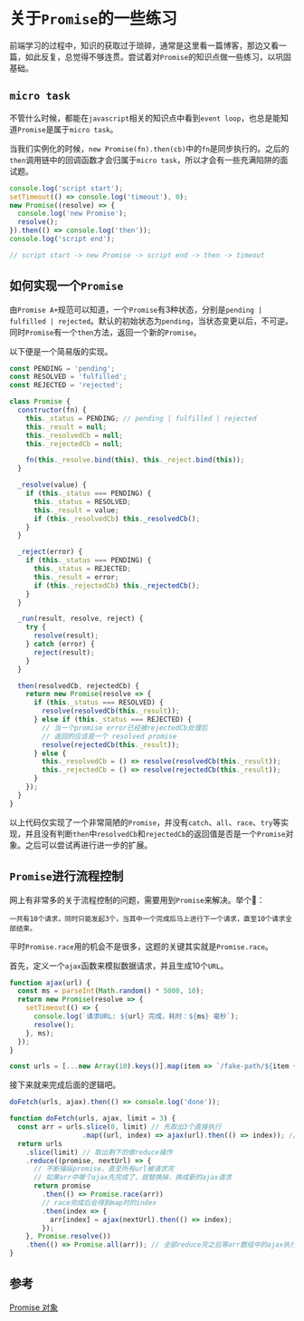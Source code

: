 # 关于`Promise`的一些练习

前端学习的过程中，知识的获取过于琐碎，通常是这里看一篇博客，那边又看一篇，如此反复，总觉得不够连贯。尝试着对`Promise`的知识点做一些练习，以巩固基础。

## `micro task`

不管什么时候，都能在`javascript`相关的知识点中看到`event loop`，也总是能知道`Promise`是属于`micro task`。

当我们实例化的时候，`new Promise(fn).then(cb)`中的`fn`是同步执行的。之后的`then`调用链中的回调函数才会归属于`micro task`，所以才会有一些充满陷阱的面试题。

```javascript
console.log('script start');
setTimeout(() => console.log('timeout'), 0);
new Promise((resolve) => {
  console.log('new Promise');
  resolve();
}).then(() => console.log('then'));
console.log('script end');

// script start -> new Promise -> script end -> then -> timeout
```

## 如何实现一个`Promise`

由`Promise A+`规范可以知道，一个`Promise`有3种状态，分别是`pending | fulfilled | rejected`。默认的初始状态为`pending`，当状态变更以后，不可逆。同时`Promise`有一个`then`方法，返回一个新的`Promise`。

以下便是一个简易版的实现。

```javascript
const PENDING = 'pending';
const RESOLVED = 'fulfilled';
const REJECTED = 'rejected';

class Promise {
  constructor(fn) {
    this._status = PENDING; // pending | fulfilled | rejected
    this._result = null;
    this._resolvedCb = null;
    this._rejectedCb = null;

    fn(this._resolve.bind(this), this._reject.bind(this));
  }

  _resolve(value) {
    if (this._status === PENDING) {
      this._status = RESOLVED;
      this._result = value;
      if (this._resolvedCb) this._resolvedCb();
    }
  }

  _reject(error) {
    if (this._status === PENDING) {
      this._status = REJECTED;
      this._result = error;
      if (this._rejectedCb) this._rejectedCb();
    }
  }

  _run(result, resolve, reject) {
    try {
      resolve(result);
    } catch (error) {
      reject(result);
    }
  }

  then(resolvedCb, rejectedCb) {
    return new Promise(resolve => {
      if (this._status === RESOLVED) {
        resolve(resolvedCb(this._result));
      } else if (this._status === REJECTED) {
        // 当一个promise error已经被rejectedCb处理后
        // 返回的应该是一个 resolved promise
        resolve(rejectedCb(this._result));
      } else {
        this._resolvedCb = () => resolve(resolvedCb(this._result));
        this._rejectedCb = () => resolve(rejectedCb(this._result));
      }
    });
  }
}
```

以上代码仅实现了一个非常简陋的`Promise`，并没有`catch`、`all`、`race`、`try`等实现，并且没有判断`then`中`resolvedCb`和`rejectedCb`的返回值是否是一个`Promise`对象。之后可以尝试再进行进一步的扩展。

## `Promise`进行流程控制

网上有非常多的关于流程控制的问题，需要用到`Promise`来解决。举个🌰：

```text
一共有10个请求，同时只能发起3个，当其中一个完成后马上进行下一个请求，直至10个请求全部结束。
```

平时`Promise.race`用的机会不是很多，这题的关键其实就是`Promise.race`。

首先，定义一个`ajax`函数来模拟数据请求，并且生成10个`URL`。

```javascript
function ajax(url) {
  const ms = parseInt(Math.random() * 5000, 10);
  return new Promise(resolve => {
    setTimeout(() => {
      console.log(`请求URL: ${url} 完成，耗时：${ms} 毫秒`);
      resolve();
    }, ms);
  });
}

const urls = [...new Array(10).keys()].map(item => `/fake-path/${item + 1}`);
```

接下来就来完成后面的逻辑吧。

```javascript
doFetch(urls, ajax).then(() => console.log('done'));

function doFetch(urls, ajax, limit = 3) {
  const arr = urls.slice(0, limit) // 先取出3个直接执行
                  .map((url, index) => ajax(url).then(() => index)); // 返回index方便后面替换已经完成的promise
  return urls
    .slice(limit) // 取出剩下的做reduce操作
    .reduce((promise, nextUrl) => {
      // 不断操纵promise，直至所有url被请求完
      // 如果arr中哪个ajax先完成了，就替换掉，换成新的ajax请求
      return promise
        .then(() => Promise.race(arr))
        // race完成后会得到map时的index
        .then(index => {
          arr[index] = ajax(nextUrl).then(() => index);
        });
    }, Promise.resolve())
    .then(() => Promise.all(arr)); // 全部reduce完之后等arr数组中的ajax执行完成
}
```

## 参考

[Promise 对象](http://es6.ruanyifeng.com/#docs/promise)
